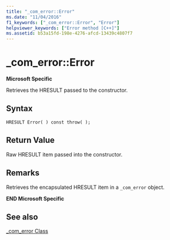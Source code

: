 ```yaml
---
title: "_com_error::Error"
ms.date: "11/04/2016"
f1_keywords: ["_com_error::Error", "Error"]
helpviewer_keywords: ["Error method [C++]"]
ms.assetid: b53a15fd-198e-4276-afcd-13439c4807f7
---
```

# _com_error::Error

**Microsoft Specific**

Retrieves the HRESULT passed to the constructor.

## Syntax

```
HRESULT Error( ) const throw( );
```

## Return Value

Raw HRESULT item passed into the constructor.

## Remarks

Retrieves the encapsulated HRESULT item in a `_com_error` object.

**END Microsoft Specific**

## See also

[_com_error Class](../cpp/com-error-class.md)